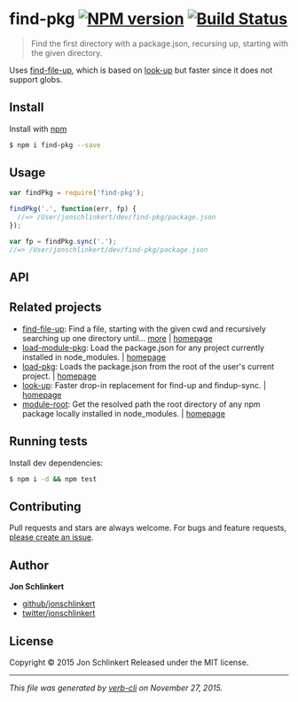 # find-pkg [![NPM version](https://badge.fury.io/js/find-pkg.svg)](http://badge.fury.io/js/find-pkg)  [![Build Status](https://travis-ci.org/jonschlinkert/find-pkg.svg)](https://travis-ci.org/jonschlinkert/find-pkg)

> Find the first directory with a package.json, recursing up, starting with the given directory.

Uses [find-file-up](https://github.com/jonschlinkert/find-file-up), which is based on [look-up](https://github.com/jonschlinkert/look-up) but faster since it does not support globs.

## Install

Install with [npm](https://www.npmjs.com/)

```sh
$ npm i find-pkg --save
```

## Usage

```js
var findPkg = require('find-pkg');

findPkg('.', function(err, fp) {
  //=> /User/jonschlinkert/dev/find-pkg/package.json
});

var fp = findPkg.sync('.');
//=> /User/jonschlinkert/dev/find-pkg/package.json
```

## API

## Related projects

* [find-file-up](https://www.npmjs.com/package/find-file-up): Find a file, starting with the given cwd and recursively searching up one directory until… [more](https://www.npmjs.com/package/find-file-up) | [homepage](https://github.com/jonschlinkert/find-file-up)
* [load-module-pkg](https://www.npmjs.com/package/load-module-pkg): Load the package.json for any project currently installed in node_modules. | [homepage](https://github.com/jonschlinkert/load-module-pkg)
* [load-pkg](https://www.npmjs.com/package/load-pkg): Loads the package.json from the root of the user's current project. | [homepage](https://github.com/jonschlinkert/load-pkg)
* [look-up](https://www.npmjs.com/package/look-up): Faster drop-in replacement for find-up and findup-sync. | [homepage](https://github.com/jonschlinkert/look-up)
* [module-root](https://www.npmjs.com/package/module-root): Get the resolved path the root directory of any npm package locally installed in node_modules. | [homepage](https://github.com/jonschlinkert/module-root)

## Running tests

Install dev dependencies:

```sh
$ npm i -d && npm test
```

## Contributing

Pull requests and stars are always welcome. For bugs and feature requests, [please create an issue](https://github.com/jonschlinkert/find-pkg/issues/new).

## Author

**Jon Schlinkert**

+ [github/jonschlinkert](https://github.com/jonschlinkert)
+ [twitter/jonschlinkert](http://twitter.com/jonschlinkert)

## License

Copyright © 2015 Jon Schlinkert
Released under the MIT license.

***

_This file was generated by [verb-cli](https://github.com/assemble/verb-cli) on November 27, 2015._